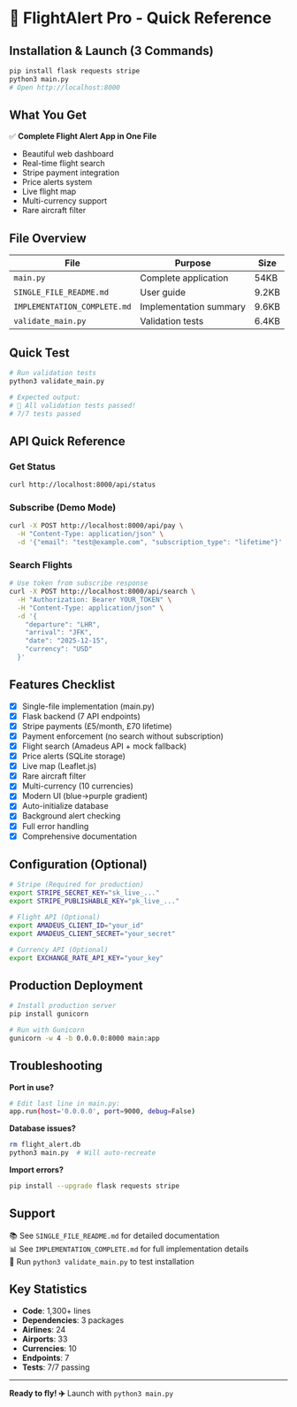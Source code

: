 # 🚀 FlightAlert Pro - Quick Reference

## Installation & Launch (3 Commands)

```bash
pip install flask requests stripe
python3 main.py
# Open http://localhost:8000
```

## What You Get

✅ **Complete Flight Alert App in One File**
- Beautiful web dashboard
- Real-time flight search
- Stripe payment integration
- Price alerts system
- Live flight map
- Multi-currency support
- Rare aircraft filter

## File Overview

| File | Purpose | Size |
|------|---------|------|
| `main.py` | Complete application | 54KB |
| `SINGLE_FILE_README.md` | User guide | 9.2KB |
| `IMPLEMENTATION_COMPLETE.md` | Implementation summary | 9.6KB |
| `validate_main.py` | Validation tests | 6.4KB |

## Quick Test

```bash
# Run validation tests
python3 validate_main.py

# Expected output:
# 🎉 All validation tests passed!
# 7/7 tests passed
```

## API Quick Reference

### Get Status
```bash
curl http://localhost:8000/api/status
```

### Subscribe (Demo Mode)
```bash
curl -X POST http://localhost:8000/api/pay \
  -H "Content-Type: application/json" \
  -d '{"email": "test@example.com", "subscription_type": "lifetime"}'
```

### Search Flights
```bash
# Use token from subscribe response
curl -X POST http://localhost:8000/api/search \
  -H "Authorization: Bearer YOUR_TOKEN" \
  -H "Content-Type: application/json" \
  -d '{
    "departure": "LHR",
    "arrival": "JFK",
    "date": "2025-12-15",
    "currency": "USD"
  }'
```

## Features Checklist

- [x] Single-file implementation (main.py)
- [x] Flask backend (7 API endpoints)
- [x] Stripe payments (£5/month, £70 lifetime)
- [x] Payment enforcement (no search without subscription)
- [x] Flight search (Amadeus API + mock fallback)
- [x] Price alerts (SQLite storage)
- [x] Live map (Leaflet.js)
- [x] Rare aircraft filter
- [x] Multi-currency (10 currencies)
- [x] Modern UI (blue→purple gradient)
- [x] Auto-initialize database
- [x] Background alert checking
- [x] Full error handling
- [x] Comprehensive documentation

## Configuration (Optional)

```bash
# Stripe (Required for production)
export STRIPE_SECRET_KEY="sk_live_..."
export STRIPE_PUBLISHABLE_KEY="pk_live_..."

# Flight API (Optional)
export AMADEUS_CLIENT_ID="your_id"
export AMADEUS_CLIENT_SECRET="your_secret"

# Currency API (Optional)
export EXCHANGE_RATE_API_KEY="your_key"
```

## Production Deployment

```bash
# Install production server
pip install gunicorn

# Run with Gunicorn
gunicorn -w 4 -b 0.0.0.0:8000 main:app
```

## Troubleshooting

**Port in use?**
```bash
# Edit last line in main.py:
app.run(host='0.0.0.0', port=9000, debug=False)
```

**Database issues?**
```bash
rm flight_alert.db
python3 main.py  # Will auto-recreate
```

**Import errors?**
```bash
pip install --upgrade flask requests stripe
```

## Support

📚 See `SINGLE_FILE_README.md` for detailed documentation  
📊 See `IMPLEMENTATION_COMPLETE.md` for full implementation details  
🧪 Run `python3 validate_main.py` to test installation

## Key Statistics

- **Code**: 1,300+ lines
- **Dependencies**: 3 packages
- **Airlines**: 24
- **Airports**: 33
- **Currencies**: 10
- **Endpoints**: 7
- **Tests**: 7/7 passing

---

**Ready to fly! ✈️** Launch with `python3 main.py`
